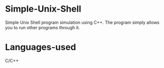 # Simple-Unix-Shell
Simple Unix Shell program simulation using C++. The program simply allows you to run other programs through it.
# Languages-used
C/C++

